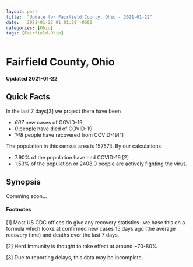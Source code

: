 ```yaml
---
layout: post
title:  "Update for Fairfield County, Ohio - 2021-01-22"
date:   2021-01-22 01:01:29 -0600
categories: [Ohio]
tags: [Fairfield-Ohio]
---
```


# Fairfield County, Ohio
#### Updated 2021-01-22

## Quick Facts

In the last 7 days[3] we project there have been
- *607* new cases of COVID-19
- *0* people have died of COVID-19
- *148* people have recovered from COVID-19[1]

The population in this census area is 157574. By our calculations:
- 7.90% of the population have had COVID-19.[2]
- 1.53% of the population or 2408.0 people are actively fighting the virus.

## Synopsis

Comming soon...


#### Footnotes

[1] Most US CDC offices do give any recovery statistics- we base this on a formula which looks at confirmed new cases
15 days ago (the average recovery time) and deaths over the last 7 days.

[2] Herd Immunity is thought to take effect at around ~70-80%

[3] Due to reporting delays, this data may be incomplete.
 
    